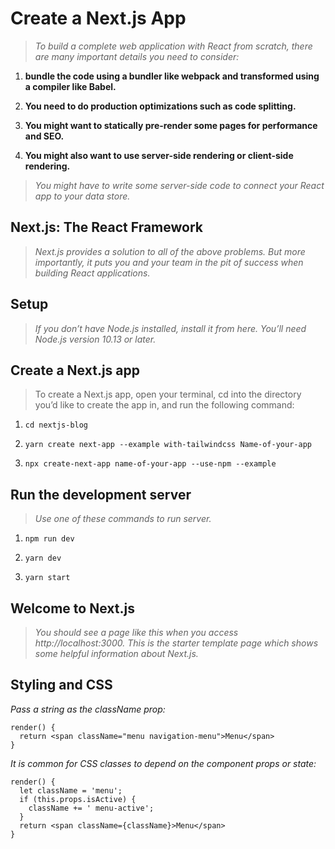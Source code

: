 # Create a Next.js App

> _To build a complete web application with React from scratch, there are many important details you need to consider:_

1. **bundle the code using a bundler like webpack and transformed using a compiler like Babel.**

2. **You need to do production optimizations such as code splitting.**

3. **You might want to statically pre-render some pages for performance and SEO.**

4. **You might also want to use server-side rendering or client-side rendering.**

> _You might have to write some server-side code to connect your React app to your data store._

## Next.js: The React Framework

> _Next.js provides a solution to all of the above problems. But more importantly, it puts you and your team in the pit of success when building React applications._

## Setup

> _If you don’t have Node.js installed, install it from here. You’ll need Node.js version 10.13 or later._

## Create a Next.js app

> To create a Next.js app, open your terminal, cd into the directory you’d like to create the app in, and run the following command:

1. `cd nextjs-blog`

2. `yarn create next-app --example with-tailwindcss Name-of-your-app`

3. `npx create-next-app name-of-your-app --use-npm --example`

## Run the development server

> _Use one of these commands to run server._

1. `npm run dev`

2. `yarn dev`

3. `yarn start`

## Welcome to Next.js

> _You should see a page like this when you access http://localhost:3000. This is the starter template page which shows some helpful information about Next.js._

## Styling and CSS

_Pass a string as the className prop:_

```
render() {
  return <span className="menu navigation-menu">Menu</span>
}

```

_It is common for CSS classes to depend on the component props or state:_

```
render() {
  let className = 'menu';
  if (this.props.isActive) {
    className += ' menu-active';
  }
  return <span className={className}>Menu</span>
}
```
